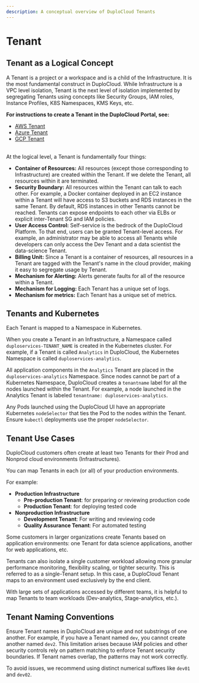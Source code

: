 ```yaml
---
description: A conceptual overview of DuploCloud Tenants
---
```


# Tenant

## Tenant as a Logical Concept

A Tenant is a project or a workspace and is a child of the Infrastructure. It is the most fundamental construct in DuploCloud. While Infrastructure is a VPC level isolation, Tenant is the next level of isolation implemented by segregating Tenants using concepts like Security Groups, IAM roles, Instance Profiles, K8S Namespaces, KMS Keys, etc.

**For instructions to create a Tenant in the DuploCloud Portal, see:**

* [AWS Tenant](../../../overview/use-cases/tenant-environment/)
* [Azure Tenant](../../../overview-2/use-cases/tenant-environment/)
* [GCP Tenant](../../../overview-1/use-cases/tenant-environment/)

\
At the logical level, a Tenant is fundamentally four things:

* **Container of Resources:** All resources (except those corresponding to Infrastructure) are created within the Tenant. If we delete the Tenant, all resources within it are terminated.
* **Security Boundary:** All resources within the Tenant can talk to each other. For example, a Docker container deployed in an EC2 instance within a Tenant will have access to S3 buckets and RDS instances in the same Tenant. By default, RDS instances in other Tenants cannot be reached. Tenants can expose endpoints to each other via ELBs or explicit inter-Tenant SG and IAM policies.
* **User Access Control:** Self-service is the bedrock of the DuploCloud Platform. To that end, users can be granted Tenant-level access. For example, an administrator may be able to access all Tenants while developers can only access the Dev Tenant and a data scientist the data-science Tenant.
* **Billing Unit:** Since a Tenant is a container of resources, all resources in a Tenant are tagged with the Tenant's name in the cloud provider, making it easy to segregate usage by Tenant.
* **Mechanism for Alerting:** Alerts generate faults for all of the resource within a Tenant.
* **Mechanism for Logging:** Each Tenant has a unique set of logs.
* **Mechanism for metrics:** Each Tenant has a unique set of metrics.

## Tenants and Kubernetes&#x20;

Each Tenant is mapped to a Namespace in Kubernetes.

When you create a Tenant in an Infrastructure, a Namespace called `duploservices-TENANT_NAME` is created in the Kubernetes cluster. For example, if a Tenant is called `Analytics` in DuploCloud, the Kubernetes Namespace is called `duploservices-analytics`.&#x20;

All application components in the `Analytics` Tenant are placed in the `duploservices-analytics` Namespace. Since nodes cannot be part of a Kubernetes Namespace, DuploCloud creates a `tenantname` label for all the nodes launched within the Tenant. For example, a node launched in the Analytics Tenant is labeled `tenantname: duploservices-analytics`.&#x20;

Any Pods launched using the DuploCloud UI have an appropriate Kubernetes `nodeSelector` that ties the Pod to the nodes within the Tenant. Ensure `kubectl` deployments use the proper `nodeSelector`.

## Tenant Use Cases

DuploCloud customers often create at least two Tenants for their Prod and Nonprod cloud environments (Infrastructures).&#x20;

You can map Tenants in each (or all) of your production environments.&#x20;

For example:

* **Production Infrastructure** &#x20;
  * **Pre-production Tenant**: for preparing or reviewing production code
  * **Production Tenant**: for deploying tested code&#x20;
* **Nonproduction Infrastructure**
  * **Development Tenant**: For writing and reviewing code
  * **Quality Assurance Tenant**: For automated testing

Some customers in larger organizations create Tenants based on application environments: one Tenant for data science applications, another for web applications, etc.&#x20;

Tenants can also isolate a single customer workload allowing more granular performance monitoring, flexibility scaling, or tighter security. This is referred to as a single-Tenant setup. In this case, a DuploCloud Tenant maps to an environment used exclusively by the end client. &#x20;

With large sets of applications accessed by different teams, it is helpful to map Tenants to team workloads (Dev-analytics, Stage-analytics, etc.).

## Tenant Naming Conventions

Ensure Tenant names in DuploCloud are unique and not substrings of one another. For example, if you have a Tenant named `dev`, you cannot create another named `dev2`. This limitation arises because IAM policies and other security controls rely on pattern matching to enforce Tenant security boundaries. If Tenant names overlap, the patterns may not work correctly.

To avoid issues, we recommend using distinct numerical suffixes like `dev01` and `dev02`.

